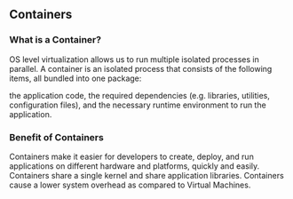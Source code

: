 
## Containers

### What is a Container?

OS level virtualization allows us to run multiple isolated processes in parallel. A container is an isolated process that consists of the following items, all bundled into one package:

the application code,
the required dependencies (e.g. libraries, utilities, configuration files), and
the necessary runtime environment to run the application.

### Benefit of Containers

Containers make it easier for developers to create, deploy, and run applications on different hardware and platforms, quickly and easily.
Containers share a single kernel and share application libraries.
Containers cause a lower system overhead as compared to Virtual Machines.


